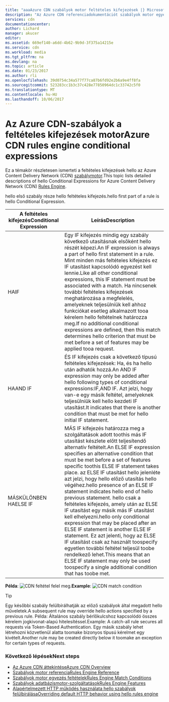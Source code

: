 ```yaml
---
title: "aaaAzure CDN szabályok motor feltételes kifejezések |} Microsoft Docs"
description: "Az Azure CDN referenciadokumentációt szabályok motor egyezés feltételek és a szolgáltatások."
services: cdn
documentationcenter: 
author: Lichard
manager: akucer
editor: 
ms.assetid: 669ef140-a6dd-4b62-9b9d-3f375a14215e
ms.service: cdn
ms.workload: media
ms.tgt_pltfrm: na
ms.devlang: na
ms.topic: article
ms.date: 01/23/2017
ms.author: rli
ms.openlocfilehash: 39d0754c34a577f77ca87b6fd92e2b6a9e4ff8fa
ms.sourcegitcommit: 523283cc1b3c37c428e77850964dc1c33742c5f0
ms.translationtype: MT
ms.contentlocale: hu-HU
ms.lasthandoff: 10/06/2017
---
```

# <a name="azure-cdn-rules-engine-conditional-expressions"></a><span data-ttu-id="82d15-103">Az Azure CDN-szabályok a feltételes kifejezések motor</span><span class="sxs-lookup"><span data-stu-id="82d15-103">Azure CDN rules engine conditional expressions</span></span>
<span data-ttu-id="82d15-104">Ez a témakör részletesen ismerteti a feltételes kifejezések hello az Azure Content Delivery Network (CDN) [szabálymotor](cdn-rules-engine.md).</span><span class="sxs-lookup"><span data-stu-id="82d15-104">This topic lists detailed descriptions of hello Conditional Expressions for Azure Content Delivery Network (CDN) [Rules Engine](cdn-rules-engine.md).</span></span>

<span data-ttu-id="82d15-105">hello első szabály része hello feltételes kifejezés.</span><span class="sxs-lookup"><span data-stu-id="82d15-105">hello first part of a rule is hello Conditional Expression.</span></span>

<span data-ttu-id="82d15-106">A feltételes kifejezés</span><span class="sxs-lookup"><span data-stu-id="82d15-106">Conditional Expression</span></span> | <span data-ttu-id="82d15-107">Leírás</span><span class="sxs-lookup"><span data-stu-id="82d15-107">Description</span></span>
-----------------------|-------------
<span data-ttu-id="82d15-108">HA</span><span class="sxs-lookup"><span data-stu-id="82d15-108">IF</span></span> | <span data-ttu-id="82d15-109">Egy IF kifejezés mindig egy szabály következő utasításnak elsőként hello részét képezi.</span><span class="sxs-lookup"><span data-stu-id="82d15-109">An IF expression is always a part of hello first statement in a rule.</span></span> <span data-ttu-id="82d15-110">Mint minden más feltételes kifejezés ez IF utasítást kapcsolódó egyezést kell lennie.</span><span class="sxs-lookup"><span data-stu-id="82d15-110">Like all other conditional expressions, this IF statement must be associated with a match.</span></span> <span data-ttu-id="82d15-111">Ha nincsenek további feltételes kifejezések meghatározása a megfelelés, amelyeknek teljesülniük kell ahhoz funkciókat esetleg alkalmazott tooa kérelem hello feltételnek határozza meg.</span><span class="sxs-lookup"><span data-stu-id="82d15-111">If no additional conditional expressions are defined, then this match determines hello criterion that must be met before a set of features may be applied tooa request.</span></span>
<span data-ttu-id="82d15-112">HA</span><span class="sxs-lookup"><span data-stu-id="82d15-112">AND IF</span></span> | <span data-ttu-id="82d15-113">ÉS IF kifejezés csak a következő típusú feltételes kifejezések: Ha, és ha hello után adhatók hozzá.</span><span class="sxs-lookup"><span data-stu-id="82d15-113">An AND IF expression may only be added after hello following types of conditional expressions:IF,AND IF.</span></span> <span data-ttu-id="82d15-114">Azt jelzi, hogy van-e egy másik feltétel, amelyeknek teljesülniük kell hello kezdeti IF utasítást.</span><span class="sxs-lookup"><span data-stu-id="82d15-114">It indicates that there is another condition that must be met for hello initial IF statement.</span></span>
<span data-ttu-id="82d15-115">MÁSKÜLÖNBEN HA</span><span class="sxs-lookup"><span data-stu-id="82d15-115">ELSE IF</span></span>| <span data-ttu-id="82d15-116">MÁS IF kifejezés határozza meg a szolgáltatások adott toothis más IF utasítást készlete előtt teljesítendő alternatív feltételt.</span><span class="sxs-lookup"><span data-stu-id="82d15-116">An ELSE IF expression specifies an alternative condition that must be met before a set of features specific toothis ELSE IF statement takes place.</span></span> <span data-ttu-id="82d15-117">az ELSE IF utasítást hello jelenléte azt jelzi, hogy hello előző utasítás hello végéhez.</span><span class="sxs-lookup"><span data-stu-id="82d15-117">hello presence of an ELSE IF statement indicates hello end of hello previous statement.</span></span> <span data-ttu-id="82d15-118">hello csak a feltételes kifejezés, amely után az ELSE IF utasítást egy másik más IF utasítást kell elhelyezni.</span><span class="sxs-lookup"><span data-stu-id="82d15-118">hello only conditional expression that may be placed after an ELSE IF statement is another ELSE IF statement.</span></span> <span data-ttu-id="82d15-119">Ez azt jelenti, hogy az ELSE IF utasítást csak az használt toospecify egyetlen további feltétel teljesül toobe rendelkező lehet.</span><span class="sxs-lookup"><span data-stu-id="82d15-119">This means that an ELSE IF statement may only be used toospecify a single additional condition that has toobe met.</span></span>

<span data-ttu-id="82d15-120">**Példa**: ![CDN feltétel felel meg.](./media/cdn-rules-engine-reference/cdn-rules-engine-conditional-expression.png)</span><span class="sxs-lookup"><span data-stu-id="82d15-120">**Example**: ![CDN match condition](./media/cdn-rules-engine-reference/cdn-rules-engine-conditional-expression.png)</span></span>

 > [!TIP]
   > <span data-ttu-id="82d15-121">Egy későbbi szabály felülbírálhatják az előző szabályok által megadott hello műveletek.</span><span class="sxs-lookup"><span data-stu-id="82d15-121">A subsequent rule may override hello actions specified by a previous rule.</span></span> <span data-ttu-id="82d15-122">Példa: Általános szabály bérlőkulcshoz kapcsolódó összes kérelem jogkivonat-alapú hitelesítéssel.</span><span class="sxs-lookup"><span data-stu-id="82d15-122">Example: A catch-all rule secures all requests via Token-Based Authentication.</span></span> <span data-ttu-id="82d15-123">Egy másik szabály lehet létrehozni közvetlenül alatta toomake bizonyos típusú kérelmet egy kivételt.</span><span class="sxs-lookup"><span data-stu-id="82d15-123">Another rule may be created directly below it toomake an exception for certain types of requests.</span></span>

### <a name="next-steps"></a><span data-ttu-id="82d15-124">Következő lépések</span><span class="sxs-lookup"><span data-stu-id="82d15-124">Next steps</span></span>
* [<span data-ttu-id="82d15-125">Az Azure CDN áttekintése</span><span class="sxs-lookup"><span data-stu-id="82d15-125">Azure CDN Overview</span></span>](cdn-overview.md)
* [<span data-ttu-id="82d15-126">Szabályok motor referencia</span><span class="sxs-lookup"><span data-stu-id="82d15-126">Rules Engine Reference</span></span>](cdn-rules-engine-reference.md)
* [<span data-ttu-id="82d15-127">Szabályok motor egyezés feltételek</span><span class="sxs-lookup"><span data-stu-id="82d15-127">Rules Engine Match Conditions</span></span>](cdn-rules-engine-reference-match-conditions.md)
* [<span data-ttu-id="82d15-128">Szabályok adatbázismotor-szolgáltatások</span><span class="sxs-lookup"><span data-stu-id="82d15-128">Rules Engine Features</span></span>](cdn-rules-engine-reference-features.md)
* [<span data-ttu-id="82d15-129">Alapértelmezett HTTP működés használata hello szabályok felülbírálása</span><span class="sxs-lookup"><span data-stu-id="82d15-129">Overriding default HTTP behavior using hello rules engine</span></span>](cdn-rules-engine.md)

